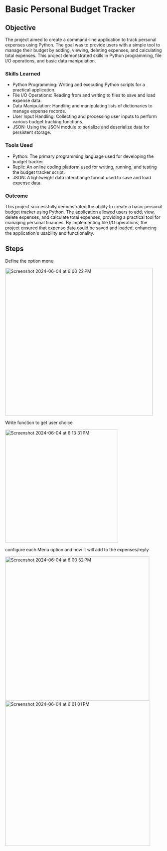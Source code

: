 # Basic Personal Budget Tracker

## Objective

The project aimed to create a command-line application to track personal expenses using Python. The goal was to provide users with a simple tool to manage their budget by adding, viewing, deleting expenses, and calculating total expenses. This project demonstrated skills in Python programming, file I/O operations, and basic data manipulation.

### Skills Learned

- Python Programming: Writing and executing Python scripts for a practical application.
- File I/O Operations: Reading from and writing to files to save and load expense data.
- Data Manipulation: Handling and manipulating lists of dictionaries to manage expense records.
- User Input Handling: Collecting and processing user inputs to perform various budget tracking functions.
- JSON: Using the JSON module to serialize and deserialize data for persistent storage.

### Tools Used

- Python: The primary programming language used for developing the budget tracker.
- Replit: An online coding platform used for writing, running, and testing the budget tracker script.
- JSON: A lightweight data interchange format used to save and load expense data.

### Outcome
This project successfully demonstrated the ability to create a basic personal budget tracker using Python. The application allowed users to add, view, delete expenses, and calculate total expenses, providing a practical tool for managing personal finances. By implementing file I/O operations, the project ensured that expense data could be saved and loaded, enhancing the application's usability and functionality.

## Steps

Define the option menu

<img width="473" alt="Screenshot 2024-06-04 at 6 00 22 PM" src="https://github.com/Hunter102002/Python-Basic-Finance-Tracker/assets/98543129/33f2ae13-57cb-4acf-94b8-9b66e27ba8fd">

Write function to get user choice

<img width="362" alt="Screenshot 2024-06-04 at 6 13 31 PM" src="https://github.com/Hunter102002/Python-Basic-Finance-Tracker/assets/98543129/8192a09e-9846-4331-9ee0-087611a53c20">

configure each Menu option and how it will add to the expenses/reply

<img width="462" alt="Screenshot 2024-06-04 at 6 00 52 PM" src="https://github.com/Hunter102002/Python-Basic-Finance-Tracker/assets/98543129/e2135ad3-43ab-41cf-852e-f5df7d5f052e">


<img width="465" alt="Screenshot 2024-06-04 at 6 01 01 PM" src="https://github.com/Hunter102002/Python-Basic-Finance-Tracker/assets/98543129/31ebb2b2-bdb0-4165-b205-f1b87e96723c">
